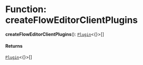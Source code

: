 # Function: createFlowEditorClientPlugins

**createFlowEditorClientPlugins**(): [`Plugin`](/auto-docs/free-layout-editor/variables/Plugin-1.md)<{}>\[]

#### Returns

[`Plugin`](/auto-docs/free-layout-editor/variables/Plugin-1.md)<{}>\[]
